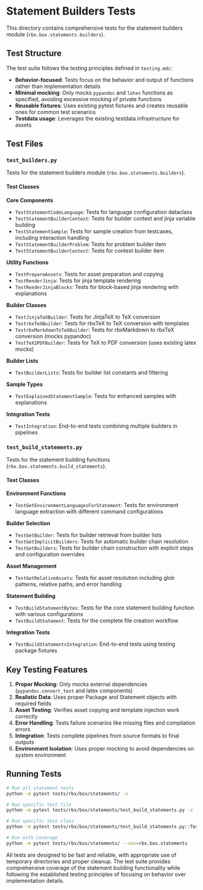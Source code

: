 # Statement Builders Tests

This directory contains comprehensive tests for the statement builders module (`rbx.box.statements.builders`).

## Test Structure

The test suite follows the testing principles defined in `testing.mdc`:

- **Behavior-focused**: Tests focus on the behavior and output of functions rather than implementation details
- **Minimal mocking**: Only mocks `pypandoc` and `latex` functions as specified, avoiding excessive mocking of private functions
- **Reusable fixtures**: Uses existing pytest fixtures and creates reusable ones for common test scenarios
- **Testdata usage**: Leverages the existing testdata infrastructure for assets

## Test Files

### `test_builders.py`
Tests for the statement builders module (`rbx.box.statements.builders`).

#### Test Classes

**Core Components**
- `TestStatementCodeLanguage`: Tests for language configuration dataclass
- `TestStatementBuilderContext`: Tests for builder context and jinja variable building
- `TestStatementSample`: Tests for sample creation from testcases, including interaction handling
- `TestStatementBuilderProblem`: Tests for problem builder item
- `TestStatementBuilderContest`: Tests for contest builder item

**Utility Functions**
- `TestPrepareAssets`: Tests for asset preparation and copying
- `TestRenderJinja`: Tests for jinja template rendering
- `TestRenderJinjaBlocks`: Tests for block-based jinja rendering with explanations

**Builder Classes**
- `TestJinjaTeXBuilder`: Tests for JinjaTeX to TeX conversion
- `TestrbxTeXBuilder`: Tests for rbxTeX to TeX conversion with templates
- `TestrbxMarkdownToTeXBuilder`: Tests for rbxMarkdown to rbxTeX conversion (mocks pypandoc)
- `TestTeX2PDFBuilder`: Tests for TeX to PDF conversion (uses existing latex mocks)

**Builder Lists**
- `TestBuilderLists`: Tests for builder list constants and filtering

**Sample Types**
- `TestExplainedStatementSample`: Tests for enhanced samples with explanations

**Integration Tests**
- `TestIntegration`: End-to-end tests combining multiple builders in pipelines

### `test_build_statements.py`
Tests for the statement building functions (`rbx.box.statements.build_statements`).

#### Test Classes

**Environment Functions**
- `TestGetEnvironmentLanguagesForStatement`: Tests for environment language extraction with different command configurations

**Builder Selection**
- `TestGetBuilder`: Tests for builder retrieval from builder lists
- `TestGetImplicitBuilders`: Tests for automatic builder chain resolution
- `TestGetBuilders`: Tests for builder chain construction with explicit steps and configuration overrides

**Asset Management**
- `TestGetRelativeAssets`: Tests for asset resolution including glob patterns, relative paths, and error handling

**Statement Building**
- `TestBuildStatementBytes`: Tests for the core statement building function with various configurations
- `TestBuildStatement`: Tests for the complete file creation workflow

**Integration Tests**
- `TestBuildStatementsIntegration`: End-to-end tests using testing package fixtures

## Key Testing Features

1. **Proper Mocking**: Only mocks external dependencies (`pypandoc.convert_text` and latex components)
2. **Realistic Data**: Uses proper Package and Statement objects with required fields
3. **Asset Testing**: Verifies asset copying and template injection work correctly
4. **Error Handling**: Tests failure scenarios like missing files and compilation errors
5. **Integration**: Tests complete pipelines from source formats to final outputs
6. **Environment Isolation**: Uses proper mocking to avoid dependencies on system environment

## Running Tests

```bash
# Run all statement tests
python -m pytest tests/rbx/box/statements/ -v

# Run specific test file
python -m pytest tests/rbx/box/statements/test_build_statements.py -v

# Run specific test class
python -m pytest tests/rbx/box/statements/test_build_statements.py::TestGetBuilders -v

# Run with coverage
python -m pytest tests/rbx/box/statements/ --cov=rbx.box.statements
```

All tests are designed to be fast and reliable, with appropriate use of temporary directories and proper cleanup. The test suite provides comprehensive coverage of the statement building functionality while following the established testing principles of focusing on behavior over implementation details. 